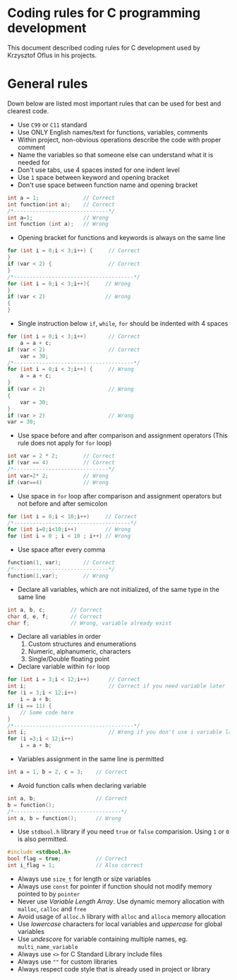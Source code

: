 # Coding rules for C programming development

This document described coding rules for C development used by Krzysztof Oflus in his projects.

# General rules

Down below are listed most important rules that can be used for best and clearest code.

- Use `C99` or `C11` standard
- Use ONLY English names/text for functions, variables, comments
- Within project, non-obvious operations describe the code with proper comment
- Name the variables so that someone else can understand what it is needed for
- Don't use tabs, use 4 spaces insted for one indent level
- Use `1` space between keyword and opening bracket
- Don't use space between function name and opening bracket
```c
int a = 1;              // Correct
int function(int a);    // Correct
/*------------------------------*/
int a=1;                // Wrong
int function (int a);   // Wrong
```
- Opening bracket for functions and keywords is always on the same line
```c
for (int i = 0;i < 3;i++) {     // Correct
}
if (var < 2) {                  // Correct
}
/*--------------------------------------*/
for (int i = 0;i < 3;i++){     // Wrong
}
if (var < 2)                   // Wrong
{
}
```
- Single instruction below `if`, `while`, `for` should be indented with 4 spaces
```c
for (int i = 0;i < 3;i++)       // Correct
    a = a + c;
if (var < 2)                    // Correct
    var = 30;
/*--------------------------------------*/
for (int i = 0;i < 3;i++) {     // Wrong
    a = a + c;
}
if (var < 2)                    // Wrong
{
    var = 30;
}
if (var > 2)                    // Wrong
var = 30;
```
- Use space before and after comparison and assignment operators (This rule does not apply for `for` loop)
```c
int var = 2 * 2;        // Correct
if (var == 4)           // Correct
/*------------------------------*/
int var=2* 2;           // Wrong
if (var==4)             // Wrong
```
- Use space in `for` loop after comparison and assignment operators but not before and after semicolon
```c
for (int i = 0;i < 10;i++)     // Correct
/*-------------------------------------*/
for (int i=0;i<10;i++)         // Wrong
for (int i = 0 ; i < 10 ; i++) // Wrong
```
- Use space after every comma
```c
function(1, var);       // Correct
/*------------------------------*/
function(1,var);        // Wrong
```
- Declare all variables, which are not initialized, of the same type in the same line
```c
int a, b, c;        // Correct
char d, e, f;       // Correct
char f;             // Wrong, variable already exist
```
- Declare all variables in order
    1. Custom structures and enumerations
    2. Numeric, alphanumeric, characters
    3. Single/Double floating point
- Declare variable within `for` loop
```c
for (int i = 3;i < 12;i++)      // Correct
int i;                          // Correct if you need variable later
for (i = 3;i < 12;i++)
    i = a + b;
if (i == 11) {
    // Some code here
}
/*--------------------------------------*/
int i;                          // Wrong if you don't use i variable later
for (i =3;i < 12;i++)
    i = a + b;
```
- Variables assignment in the same line is permitted
```c
int a = 1, b = 2, c = 3;    // Correct
```
- Avoid function calls when declaring variable
```c
int a, b;                   // Correct
b = function();
/*----------------------------------*/
int a, b = function();      // Wrong
```
- Use `stdbool.h` library if you need `true` or `false` comparision.
  Using `1` or `0` is also permitted.
```c
#include <stdbool.h>
bool flag = true;           // Correct
int i_flag = 1;             // Also correct
```
- Always use `size_t` for length or size variables
- Always use `const` for pointer if function should not modify memory pointed to by `pointer`
- Never use *Variable Length Array*. Use dynamic memory allocation with `malloc`, `calloc` and `free`
- Avoid usage of `alloc.h` library with `alloc` and `alloca` memory allocation
- Use *lowercase* characters for local variables and *uppercase* for global variables
- Use *undescore* for variable containing multiple names, eg. `multi_name_variable`
- Always use `<>` for C Standard Library include files
- Always use `""` for custom libraries
- Always respect code style that is already used in project or library
